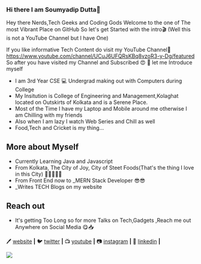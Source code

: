 
### Hi there I am Soumyadip Dutta👋

Hey there Nerds,Tech Geeks and Coding Gods 
Welcome to the one of The most Vibrant Place on GitHub
So let's get Started with the intro🎬 (Well this is not a YouTube Channel but I have One)

If you like informative Tech Content do visit my YouTube Channel📳 https://www.youtube.com/channel/UCuJ6UFQRsKBq8vzoR3-y-Dg/featured
So after you have visited my Channel and Subscribed 😍 🙂 let me Introduce myself

- I am 3rd Year CSE 💻 Undergrad making out with Computers during College
- My Insitution is College of Engineering and Management,Kolaghat located on Outskirts of Kolkata and is a Serene Place.
- Most of the Time  I have my Laptop and Mobile around me otherwise I am Chilling with my friends
- Also when I am lazy I watch Web Series and Chill as well 
- Food,Tech and Cricket is my thing...
## More about Myself
- Currently Learning Java and Javascript
- From Kolkata, The City of Joy, City of Steet Foods(That's the thing I love in this City) 🥗🌭🍟🍜🍣
- From Front End now to _MERN Stack Developer 😎😎
- _Writes TECH Blogs on my website
## Reach out 
- It's getting Too Long so  for more Talks on Tech,Gadgets ,Reach me out Anywhere on Social Media 😋📥


  
   
🖊 [website][website] **|** 
🐦 [twitter][twitter] **|** 
📺 [youtube][youtube] **|** 
📷 [instagram][instagram] **|** 
👔 [linkedin][linkedin] **|**




[website]: https://techairyt.blogspot.com/
[twitter]: https://twitter.com/TechairSD
[youtube]: https://www.youtube.com/channel/UCuJ6UFQRsKBq8vzoR3-y-Dg/featured
[instagram]: https://www.instagram.com/soumya_casm/?hl=en
[linkedin]: https://www.linkedin.com/in/soumyadip-dutta-3b917718a/

<img src="https://github-readme-stats.vercel.app/api?username=SOUMYADIPRONY&&show_icons=true&title_color=ffffff&icon_color=bb2acf&text_color=daf7dc&bg_color=ffba2c">
